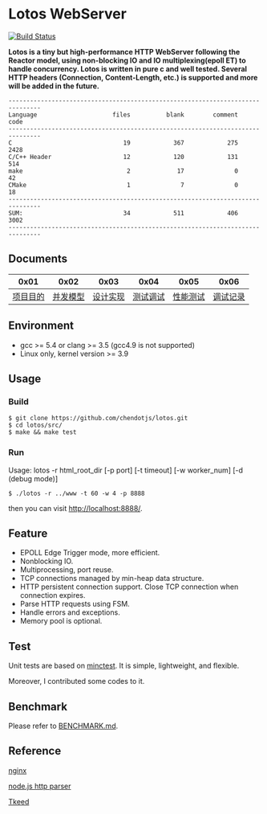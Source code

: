 # Lotos WebServer

[![Build Status](https://travis-ci.org/chendotjs/lotos.svg?branch=master)](https://travis-ci.org/chendotjs/lotos)

**Lotos is a tiny but high-performance HTTP WebServer following the Reactor model, using non-blocking IO and IO multiplexing(epoll ET) to handle concurrency. Lotos is written in pure c and well tested. Several HTTP headers (Connection, Content-Length, etc.) is supported and more will be added in the future.**

```
-------------------------------------------------------------------------------
Language                     files          blank        comment           code
-------------------------------------------------------------------------------
C                               19            367            275           2428
C/C++ Header                    12            120            131            514
make                             2             17              0             42
CMake                            1              7              0             18
-------------------------------------------------------------------------------
SUM:                            34            511            406           3002
-------------------------------------------------------------------------------
```

## Documents

0x01                     | 0x02                               | 0x03                    | 0x04                   | 0x05                       | 0x06
------------------------ | ---------------------------------- | ----------------------- | ---------------------- | -------------------------- | --------------------------
[项目目的](./doc/PURPOSE.md) | [并发模型](./doc/CONCURRENCY_MODEL.md) | [设计实现](./doc/DESIGN.md) | [测试调试](./doc/DEBUG.md) | [性能测试](./doc/BENCHMARK.md) | [调试记录](./doc/DEBUG_LOG.md)

## Environment

- gcc >= 5.4 or clang >= 3.5 (gcc4.9 is not supported)
- Linux only, kernel version >= 3.9

## Usage

### Build

```
$ git clone https://github.com/chendotjs/lotos.git
$ cd lotos/src/
$ make && make test
```

### Run

Usage: lotos -r html_root_dir [-p port] [-t timeout] [-w worker_num] [-d (debug mode)]

```
$ ./lotos -r ../www -t 60 -w 4 -p 8888
```

then you can visit <http://localhost:8888/>.

## Feature

- EPOLL Edge Trigger mode, more efficient.
- Nonblocking IO.
- Multiprocessing, port reuse.
- TCP connections managed by min-heap data structure.
- HTTP persistent connection support. Close TCP connection when connection expires.
- Parse HTTP requests using FSM.
- Handle errors and exceptions.
- Memory pool is optional.

## Test

Unit tests are based on [minctest](https://github.com/codeplea/minctest). It is simple, lightweight, and flexible.

Moreover, I contributed some codes to it.

## Benchmark

Please refer to [BENCHMARK.md](./doc/BENCHMARK.md).

## Reference

[nginx](https://github.com/nginx/nginx)

[node.js http parser](https://github.com/nodejs/http-parser)

[Tkeed](https://github.com/linw7/TKeed)
